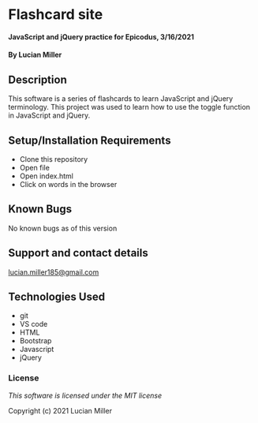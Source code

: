 # Flashcard site

#### JavaScript and jQuery practice for Epicodus, 3/16/2021

#### By Lucian Miller

## Description

This software is a series of flashcards to learn JavaScript and jQuery terminology. This project was used to learn how to use the toggle function in JavaScript and jQuery.

## Setup/Installation Requirements

* Clone this repository
* Open file
* Open index.html
* Click on words in the browser

## Known Bugs

No known bugs as of this version

## Support and contact details

lucian.miller185@gmail.com

## Technologies Used

* git
* VS code
* HTML
* Bootstrap
* Javascript
* jQuery

### License

*This software is licensed under the MIT license*

Copyright (c) 2021 Lucian Miller